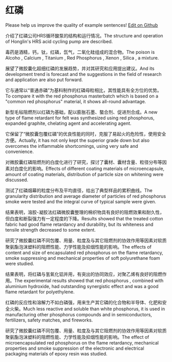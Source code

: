 # 红磷

Please help us improve the quality of example sentences! [Edit on Github](https://github.com/jiyushe/jiyu-example-sentence-source/blob/main/chinese/honglin.md)

<p><span class="chinese">介绍了红磷公司HRS循环酸泵的结构和运行情况。</span><span class="english">The structure and operation of Honglin's HRS acid cycling pump are described.</span></p>

<p><span class="chinese">毒药是酒精，钙，钛，红磷，氙气，二氧化硅组成的混合物。</span><span class="english">The poison is Alcoho , Calcium , Titanium , Red Phosphorus , Xenon , Silica , a mixture.</span></p>

<p><span class="chinese">展望了微胶囊化超细红磷的发展趋势，并对其研究和应用提出建议。</span><span class="english">And its development trend is forecast and the suggestions in the field of research and application are also put forward.</span></p>

<p><span class="chinese">它与通常以“普通赤磷”为基料制作的红磷母粒相比，其性能具有全方位的优势。</span><span class="english">To compare it with the red phosphorus masterbatch which is based on a "common red phosphorus" material, it shows all-round advantage.</span></p>

<p><span class="chinese">新型毛毡阻燃剂以红磷为基础，配以膨胀石墨、螯合剂、促进剂合成。</span><span class="english">A new type of flame retardant for felt was synthesized using red phosphorus, expanded graphite, chelating agent and accelerating agent.</span></p>

<p><span class="chinese">它保留了“微胶囊包覆红磷”的优良性能的同时，克服了易起火的危险性，使用安全方便。</span><span class="english">Actually, it has not only kept the superior grade down but also overcomes the inflammable shortcomings, using very safe and convenience.</span></p>

<p><span class="chinese">对微胶囊红磷阻燃剂的白度化进行了研究，探讨了囊材、囊材含量、粒径分布等因素对白度化的影响。</span><span class="english">Effects of different coating materials of microencapsule, amount of coating materials, distribution of particle size on whitening were discussed.</span></p>

<p><span class="chinese">测试了红磷烟幕的粒度分布及平均直径，给出了典型样品的累积曲线。</span><span class="english">The granularity distribution and average diameter of particles of red phosphorus smoke were tested and the integral curve of typical sample were given.</span></p>

<p><span class="chinese">结果表明，溶胶-凝胶法红磷微胶囊整理的棉织物具有良好的阻燃效果和耐久性，但白度和断裂强力有一定程度的下降。</span><span class="english">Results showed that the treated cotton fabric had good flame retardancy and durability, but its whiteness and tensile strength decreased to some extent.</span></p>

<p><span class="chinese">研究了微胶囊红磷不同包覆、用量、粒度及与其它阻燃剂的协效作用等因素对软质聚氨酯泡沫塑料的阻燃性能、力学性能及抑烟性能的影响。</span><span class="english">The effects of content and size of encapsulated red phosphorus on the flame retardancy, smoke suppressing and mechanical properties of soft polyurethane foam were studied.</span></p>

<p><span class="chinese">结果表明，将红磷与氢氧化铝并用，有突出的协同效应，对聚乙烯有良好的阻燃作用。</span><span class="english">The experimental results showed that red phosphorus , combined with aluminium hydroxide, had outstanding synergistic effect and was a good flame retardant for polyethylene.</span></p>

<p><span class="chinese">红磷的反应性和溶解力不如白磷强，用来生产其它磷的化合物和半导体、化肥和安全火柴。</span><span class="english">Much less reactive and soluble than white phosphorus, it is used in manufacturing other phosphorus compounds and in semiconductors, fertilizers, safety matches, and fireworks.</span></p>

<p><span class="chinese">研究了微胶囊红磷不同包覆、用量、粒度及与其它阻燃剂的协效作用等因素对软质聚氨酯泡沫塑料的阻燃性能、力学性能及抑烟性能的影响。</span><span class="english">The effect of microencapsulated red phosphorus on the flame retardancy, mechanical properties and smoke suppression of the electronic and electrical packaging materials of epoxy resin was studied.</span></p>

